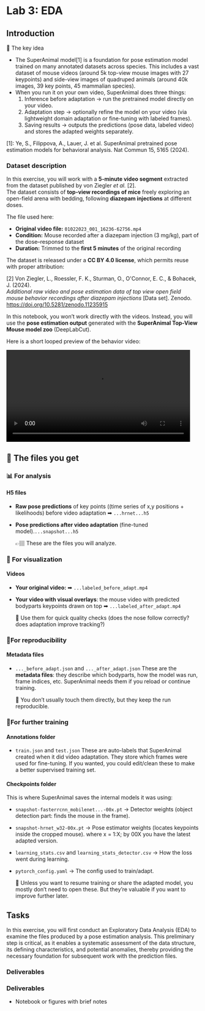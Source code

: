 # Lab 3: EDA

## Introduction

🔑 The key idea

- The SuperAnimal model[1] is a foundation for pose estimation model trained on many annotated datasets across species. This includes a vast dataset of mouse videos (around 5k top-view mouse images with 27 keypoints) and side-view images of quadruped animals (around 40k images, 39 key points, 45 mammalian species).
- When you run it on your own video, SuperAnimal does three things:
  1. Inference before adaptation → run the pretrained model directly on your video.
  2. Adaptation step → optionally refine the model on your video (via lightweight domain adaptation or fine-tuning with labeled frames).
  3. Saving results → outputs the predictions (pose data, labeled video) and stores the adapted weights separately.

[1]: Ye, S., Filippova, A., Lauer, J. et al. SuperAnimal pretrained pose estimation models for behavioral analysis. Nat Commun 15, 5165 (2024).

### Dataset description  

In this exercise, you will work with a **5-minute video segment** extracted from the dataset published by von Ziegler *et al.* [2].  
The dataset consists of **top-view recordings of mice** freely exploring an open-field arena with bedding, following **diazepam injections** at different doses.  

The file used here:  

- **Original video file:** `01022023_001_16236-62756.mp4`  
- **Condition:** Mouse recorded after a diazepam injection (3 mg/kg), part of the dose–response dataset  
- **Duration:** Trimmed to the **first 5 minutes** of the original recording  

The dataset is released under a **CC BY 4.0 license**, which permits reuse with proper attribution:  

[2] Von Ziegler, L., Roessler, F. K., Sturman, O., O'Connor, E. C., & Bohacek, J. (2024).  
*Additional raw video and pose estimation data of top view open field mouse behavior recordings after diazepam injections* [Data set]. Zenodo. https://doi.org/10.5281/zenodo.11235915  

In this notebook, you won’t work directly with the videos. Instead, you will use the **pose estimation output** generated with the **SuperAnimal Top-View Mouse model zoo** (DeepLabCut).  


Here is a short looped preview of the behavior video:

<video width="480" controls autoplay loop>
  <source src="../assets/videos/single-mouse.mp4" type="video/mp4">
  Your browser does not support the video tag.
</video>

## 📂 The files you get

### 📊 For analysis 

####  H5 files

- **Raw pose predictions** of key points ((time series of x,y positions + likelihoods) before video adaptation  ➡  ``...hrnet...h5``
  
- **Pose predictions after video adaptation** (fine-tuned model).``...snapshot...h5``

  👉🏽 These are the files you will analyze.

### 👀 For visualization 

####  Videos

- **Your original video:** ➡ ``...labeled_before_adapt.mp4``
  
- **Your video with visual overlays**: the mouse video with predicted bodyparts keypoints drawn on top ➡ ``...labeled_after_adapt.mp4``

  🔎 Use them for quick quality checks (does the nose follow correctly? does adaptation improve tracking?)


### 📌For reproducibility 

#### Metadata files

- ``..._before_adapt.json`` and ``..._after_adapt.json``
 These are the **metadata files**: they describe which bodyparts, how the model was run, frame indices, etc. SuperAnimal needs them if you reload or continue training. 

  🔎 You don’t usually touch them directly, but they keep the run reproducible.

### 💫For further training 

#### Annotations folder

- ``train.json`` and ``test.json``
 These are auto-labels that SuperAnimal created when it did video adaptation. They store which frames were used for fine-tuning. If you wanted, you could edit/clean these to make a better supervised training set.

#### Checkpoints folder

This is where SuperAnimal saves the internal models it was using:

- ``snapshot-fasterrcnn_mobilenet...-00x.pt`` → Detector weights (object detection part: finds the mouse in the frame).

- ``snapshot-hrnet_w32-00x.pt`` → Pose estimator weights (locates keypoints inside the cropped mouse).
where x = 1:X; by 00X you have the latest adapted version.

- ``learning_stats.csv`` and ``learning_stats_detector.csv`` → How the loss went during learning.

- ``pytorch_config.yaml`` → The config used to train/adapt.

  🔎 Unless you want to resume training or share the adapted model, you mostly don’t need to open these. But they’re valuable if you want to improve further later.



## Tasks

In this exercise, you will first conduct an Exploratory Data Analysis (EDA) to examine the files produced by a pose estimation analysis. This preliminary step is critical, as it enables a systematic assessment of the data structure, its defining characteristics, and potential anomalies, thereby providing the necessary foundation for subsequent work with the prediction files.

### Deliverables




### Deliverables

- Notebook or figures with brief notes
